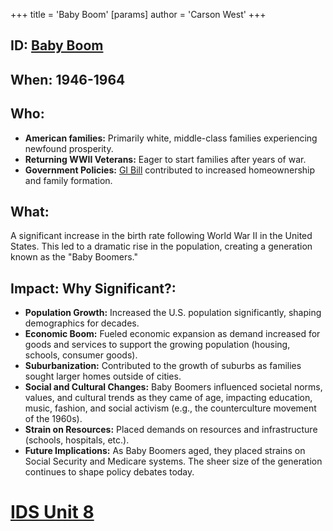 +++
 title = 'Baby Boom'
[params]
	author = 'Carson West'
+++
## ID: [Baby Boom](./../baby-boom/) 
## When: 1946-1964

## Who:
* **American families:** Primarily white, middle-class families experiencing newfound prosperity.
* **Returning WWII Veterans:** Eager to start families after years of war.
* **Government Policies:** [GI Bill](./../gi-bill/) contributed to increased homeownership and family formation.

## What:
A significant increase in the birth rate following World War II in the United States. This led to a dramatic rise in the population, creating a generation known as the "Baby Boomers."

## Impact: Why Significant?:
* **Population Growth:** Increased the U.S. population significantly, shaping demographics for decades.
* **Economic Boom:** Fueled economic expansion as demand increased for goods and services to support the growing population (housing, schools, consumer goods).
* **Suburbanization:** Contributed to the growth of suburbs as families sought larger homes outside of cities.
* **Social and Cultural Changes:** Baby Boomers influenced societal norms, values, and cultural trends as they came of age, impacting education, music, fashion, and social activism (e.g., the counterculture movement of the 1960s).
* **Strain on Resources:** Placed demands on resources and infrastructure (schools, hospitals, etc.).
* **Future Implications:** As Baby Boomers aged, they placed strains on Social Security and Medicare systems. The sheer size of the generation continues to shape policy debates today.

# [IDS Unit 8](./../ids-unit-8/)